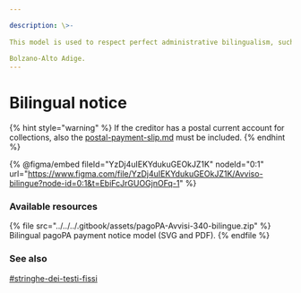 ```yaml
---

description: \>-  
This model is used to respect perfect administrative bilingualism, such as for example between Italian and German in the autonomous province of  
Bolzano-Alto Adige.
---
```


# Bilingual notice

{% hint style="warning" %} If the creditor has a postal current account for collections, also the [postal-payment-slip.md](../../../attachment-2/technical-specifications/payment-data/postal-payment-slip.md "mention") must be included. {% endhint %}

{% @figma/embed fileId="YzDj4uIEKYdukuGEOkJZ1K" nodeId="0:1" url="https://www.figma.com/file/YzDj4uIEKYdukuGEOkJZ1K/Avviso-bilingue?node-id=0:1&t=EbiFcJrGUOGjnOFq-1" %}

### Available resources

{% file src="../../../.gitbook/assets/pagoPA-Avvisi-340-bilingue.zip" %} Bilingual pagoPA payment notice model (SVG and PDF). {% endfile %}

### See also

[#stringhe-dei-testi-fissi](./#stringhe-dei-testi-fissi "mention")